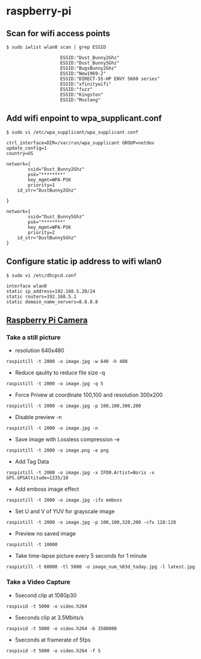 # raspberry-pi

## Scan for wifi access points
```
$ sudo iwlist wlan0 scan | grep ESSID

                    ESSID:"Dust_Bunny2Ghz"
                    ESSID:"Dust_Bunny5Ghz"
                    ESSID:"BugsBunny2Ghz"
                    ESSID:"New1969-2"
                    ESSID:"DIRECT-55-HP ENVY 5660 series"
                    ESSID:"xfinitywifi"
                    ESSID:"fuzz"
                    ESSID:"Kingston"
                    ESSID:"Mustang"
```

## Add wifi enpoint to wpa_supplicant.conf 
```
$ sudo vi /etc/wpa_supplicant/wpa_supplicant.conf

ctrl_interface=DIR=/var/run/wpa_supplicant GROUP=netdev
update_config=1
country=US

network={
        ssid="Dust_Bunny2Ghz"
        psk="********"
        key_mgmt=WPA-PSK
        priority=1
	id_str="DustBunny2Ghz"

}

network={
        ssid="Dust_Bunny5Ghz"
        psk="********"
        key_mgmt=WPA-PSK
        priority=2
	id_str="DustBunny5Ghz"
}
```

## Configure static ip address to wifi wlan0
```
$ sudo vi /etc/dhcpcd.conf

interface wlan0
static ip_address=192.168.5.20/24
static routers=192.168.5.1
static domain_name_servers=8.8.8.8
```

## [Raspberry Pi Camera](https://www.raspberrypi.org/documentation/raspbian/applications/camera.md)

### Take a still picture
  - resolution 640x480
```
raspistill -t 2000 -o image.jpg -w 640 -h 480

```
  - Reduce qaulity to reduce file size -q
```
raspistill -t 2000 -o image.jpg -q 5
```
  - Force Privew at coordinate 100,100 and resolution 300x200
```
raspistill -t 2000 -o image.jpg -p 100,100,300,200
```
  - Disable preview -n
```
raspistill -t 2000 -o image.jpg -n
```
  - Save image with Lossless compression -e
```
raspistill -t 2000 -o image.png -e png
```
  - Add Tag Data
```
raspistill -t 2000 -o image.jpg -x IFD0.Artist=Boris -x GPS.GPSAltitude=1235/10
```
  - Add emboss image effect
```
raspistill -t 2000 -o image.jpg -ifx emboss
```
  - Set U and V of YUV for grayscale image
```
raspistill -t 2000 -o image.jpg -p 100,100,320,200 -cfx 128:128
```
  - Preview no saved image
```
raspistill -t 10000
```
  - Take time-lapse picture every 5 seconds for 1 minute
```
raspistill -t 60000 -tl 5000 -o image_num_%03d_today.jpg -l latest.jpg
```

### Take a Video Capture
  - 5second clip at 1080p30
```
raspivid -t 5000 -o video.h264
```
  - 5seconds clip at 3.5Mbits/s
```
raspivid -t 5000 -o video.h264 -b 3500000
```
  - 5seconds at framerate of 5fps
```
raspivid -t 5000 -o video.h264 -f 5
```

